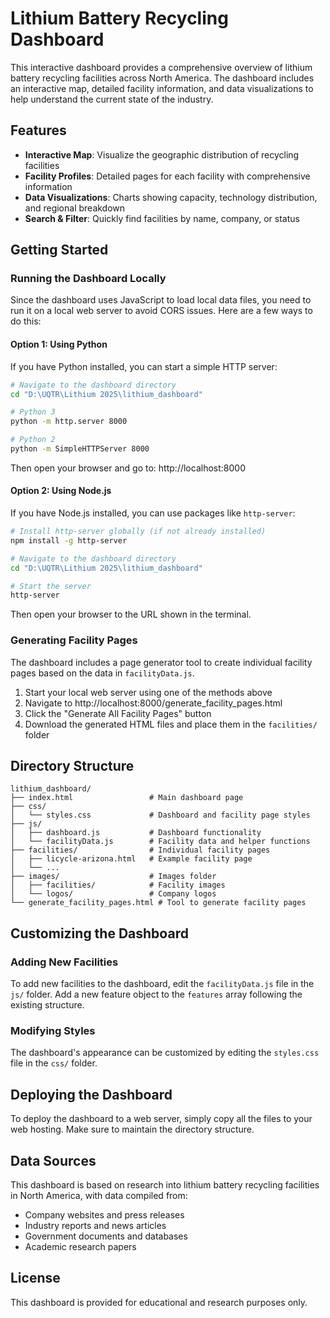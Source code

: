 # Lithium Battery Recycling Dashboard

This interactive dashboard provides a comprehensive overview of lithium battery recycling facilities across North America. The dashboard includes an interactive map, detailed facility information, and data visualizations to help understand the current state of the industry.

## Features

- **Interactive Map**: Visualize the geographic distribution of recycling facilities
- **Facility Profiles**: Detailed pages for each facility with comprehensive information
- **Data Visualizations**: Charts showing capacity, technology distribution, and regional breakdown
- **Search & Filter**: Quickly find facilities by name, company, or status

## Getting Started

### Running the Dashboard Locally

Since the dashboard uses JavaScript to load local data files, you need to run it on a local web server to avoid CORS issues. Here are a few ways to do this:

#### Option 1: Using Python

If you have Python installed, you can start a simple HTTP server:

```bash
# Navigate to the dashboard directory
cd "D:\UQTR\Lithium 2025\lithium_dashboard"

# Python 3
python -m http.server 8000

# Python 2
python -m SimpleHTTPServer 8000
```

Then open your browser and go to: http://localhost:8000

#### Option 2: Using Node.js

If you have Node.js installed, you can use packages like `http-server`:

```bash
# Install http-server globally (if not already installed)
npm install -g http-server

# Navigate to the dashboard directory
cd "D:\UQTR\Lithium 2025\lithium_dashboard"

# Start the server
http-server
```

Then open your browser to the URL shown in the terminal.

### Generating Facility Pages

The dashboard includes a page generator tool to create individual facility pages based on the data in `facilityData.js`.

1. Start your local web server using one of the methods above
2. Navigate to http://localhost:8000/generate_facility_pages.html
3. Click the "Generate All Facility Pages" button
4. Download the generated HTML files and place them in the `facilities/` folder

## Directory Structure

```
lithium_dashboard/
├── index.html                 # Main dashboard page
├── css/
│   └── styles.css             # Dashboard and facility page styles
├── js/
│   ├── dashboard.js           # Dashboard functionality
│   └── facilityData.js        # Facility data and helper functions
├── facilities/                # Individual facility pages
│   ├── licycle-arizona.html   # Example facility page
│   └── ...
├── images/                    # Images folder
│   ├── facilities/            # Facility images
│   └── logos/                 # Company logos
└── generate_facility_pages.html # Tool to generate facility pages
```

## Customizing the Dashboard

### Adding New Facilities

To add new facilities to the dashboard, edit the `facilityData.js` file in the `js/` folder. Add a new feature object to the `features` array following the existing structure.

### Modifying Styles

The dashboard's appearance can be customized by editing the `styles.css` file in the `css/` folder.

## Deploying the Dashboard

To deploy the dashboard to a web server, simply copy all the files to your web hosting. Make sure to maintain the directory structure.

## Data Sources

This dashboard is based on research into lithium battery recycling facilities in North America, with data compiled from:
- Company websites and press releases
- Industry reports and news articles
- Government documents and databases
- Academic research papers

## License

This dashboard is provided for educational and research purposes only.
